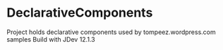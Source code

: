DeclarativeComponents
=======================

Project holds declarative components used by tompeez.wordpress.com samples
Build with JDev 12.1.3
